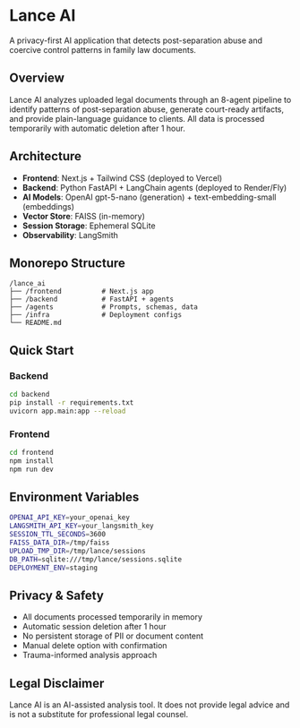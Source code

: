 # Lance AI

A privacy-first AI application that detects post-separation abuse and coercive control patterns in family law documents.

## Overview

Lance AI analyzes uploaded legal documents through an 8-agent pipeline to identify patterns of post-separation abuse, generate court-ready artifacts, and provide plain-language guidance to clients. All data is processed temporarily with automatic deletion after 1 hour.

## Architecture

- **Frontend**: Next.js + Tailwind CSS (deployed to Vercel)
- **Backend**: Python FastAPI + LangChain agents (deployed to Render/Fly)
- **AI Models**: OpenAI gpt-5-nano (generation) + text-embedding-small (embeddings)
- **Vector Store**: FAISS (in-memory)
- **Session Storage**: Ephemeral SQLite
- **Observability**: LangSmith

## Monorepo Structure

```
/lance_ai
├── /frontend          # Next.js app
├── /backend           # FastAPI + agents
├── /agents            # Prompts, schemas, data
├── /infra             # Deployment configs
└── README.md
```

## Quick Start

### Backend
```bash
cd backend
pip install -r requirements.txt
uvicorn app.main:app --reload
```

### Frontend
```bash
cd frontend
npm install
npm run dev
```

## Environment Variables

```bash
OPENAI_API_KEY=your_openai_key
LANGSMITH_API_KEY=your_langsmith_key
SESSION_TTL_SECONDS=3600
FAISS_DATA_DIR=/tmp/faiss
UPLOAD_TMP_DIR=/tmp/lance/sessions
DB_PATH=sqlite:///tmp/lance/sessions.sqlite
DEPLOYMENT_ENV=staging
```

## Privacy & Safety

- All documents processed temporarily in memory
- Automatic session deletion after 1 hour
- No persistent storage of PII or document content
- Manual delete option with confirmation
- Trauma-informed analysis approach

## Legal Disclaimer

Lance AI is an AI-assisted analysis tool. It does not provide legal advice and is not a substitute for professional legal counsel.
